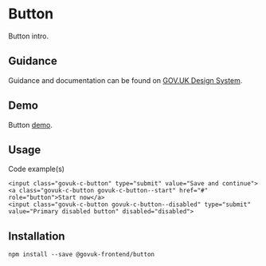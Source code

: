 # Button

Button intro.

## Guidance

Guidance and documentation can be found on [GOV.UK Design System](linkgoeshere).

## Demo

Button [demo](button.html).

## Usage

Code example(s)

```
<input class="govuk-c-button" type="submit" value="Save and continue">
<a class="govuk-c-button govuk-c-button--start" href="#" role="button">Start now</a>
<input class="govuk-c-button govuk-c-button--disabled" type="submit" value="Primary disabled button" disabled="disabled">

```



## Installation

```
npm install --save @govuk-frontend/button
```


